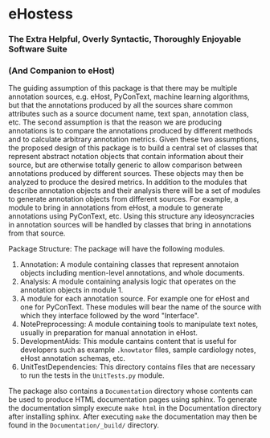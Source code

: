# eHostess
### The Extra Helpful, Overly Syntactic, Thoroughly Enjoyable Software Suite
### (And Companion to eHost)

The guiding assumption of this package is that there may be multiple annotation sources, e.g. eHost, PyConText, machine learning algorithms, but that the annotations produced by all the sources share common attributes such as a source document name, text span, annotation class, etc. The second assumption is that the reason we are producing annotations is to compare the annotations produced by different methods and to calculate arbitrary annotation metrics. Given these two assumptions, the proposed design of this package is to build a central set of classes that represent abstract notation objects that contain information about their source, but are otherwise totally generic to allow comparison between annotations produced by different sources. These objects may then be analyzed to produce the desired metrics. In addition to the modules that describe annotation objects and their analysis there will be a set of modules to generate annotation objects from different sources. For example, a module to bring in annotations from eHost, a module to generate annotations using PyConText, etc. Using this structure any ideosyncracies in annotation sources will be handled by classes that bring in annotations from that source.

Package Structure:
The package will have the following modules.
1. Annotation: A module containing classes that represent annotaion objects including mention-level annotations, and whole documents.
2. Analysis: A module containing analysis logic that operates on the annotation objects in module 1.
3. A module for each annotation source. For example one for eHost and one for PyConText. These modules will bear the name of the source with which they interface followed by the word "Interface".
4. NotePreprocessing: A module containing tools to manipulate text notes, usually in preparation for manual annotation in eHost.
5. DevelopmentAids: This module cantains content that is useful for developers such as example `.knowtator` files, sample cardiology notes, eHost annotation schemas, etc.
6. UnitTestDependencies: This directory contains files that are necessary to run the tests in the `UnitTests.py` module.

The package also contains a `Documentation` directory whose contents can be used to produce HTML documentation pages using sphinx. To generate the documentation simply execute `make html` in the Documentation directory after installing sphinx. After executing `make` the documentation may then be found in the `Documentation/_build/` directory.

